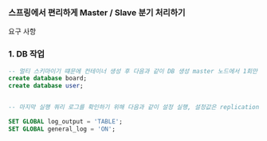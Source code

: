 ### 스프링에서 편리하게 Master / Slave 분기 처리하기

요구 사항

### 1. DB 작업   

``` sql  
-- 멀티 스키마이기 떄문에 컨테이너 생성 후 다음과 같이 DB 생성 master 노드에서 1회만 하면 복제됨   
create database board;  
create database user;   
```

```sql

-- 마지막 실행 쿼리 로그를 확인하기 위해 다음과 같이 설정 실행, 설정값은 replication이 안되므로 각 노드마다 해야함   

SET GLOBAL log_output = 'TABLE';  
SET GLOBAL general_log = 'ON';  
```
